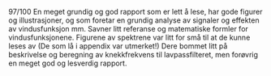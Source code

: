 97/100
En meget grundig og god rapport som er lett å lese, har gode figurer og illustrasjoner, og som foretar en grundig analyse av signaler og effekten av vindusfunksjon mm.  Savner litt referanse og matematiske formler for vindusfunksjonene.  Figurene av spektrene var litt for små til at de kunne leses av (De som lå i appendix var utmerket!) Dere bommet litt på beskrivelse og beregning av knekkfrekvens til lavpassfilteret, men forøvrig en meget god og lesverdig rapport.
